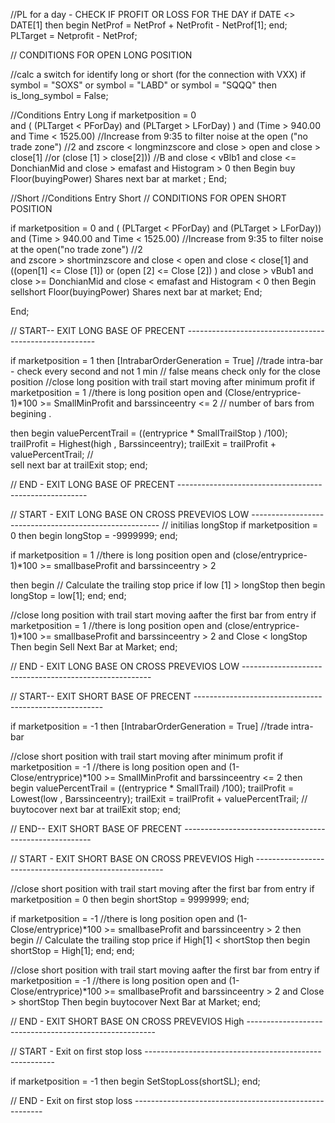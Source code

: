 
//PL for a day - CHECK IF PROFIT OR LOSS FOR THE DAY 
if DATE <> DATE[1] 
then 
begin
NetProf = NetProf + NetProfit - NetProf[1];
end;
PLTarget = Netprofit - NetProf;


// CONDITIONS FOR OPEN LONG POSITION 

//calc a switch for identify long or short (for the connection with VXX)
if symbol = "SOXS" or symbol = "LABD" or symbol = "SQQQ" then
is_long_symbol = False;

//Conditions Entry Long
if marketposition = 0  
and
(
(PLTarget < PForDay) and (PLTarget > LForDay)
) 
and
(Time > 940.00 and Time < 1525.00) //Increase from 9:35 to filter noise at the open ("no trade zone") //2 
and
zscore < longminzscore 
and
close > open
and
close > close[1] //or (close [1] > close[2])) //B
and
close < vBlb1
and
close <= DonchianMid
and
close > emafast
and
Histogram > 0
then 
Begin
buy Floor(buyingPower) Shares next bar at market  ;
End;


//Short
//Conditions Entry Short 
// CONDITIONS FOR OPEN SHORT POSITION 

if marketposition = 0  and ( (PLTarget < PForDay) and (PLTarget > LForDay))  
and
(Time > 940.00 and Time < 1525.00) //Increase from 9:35 to filter noise at the open("no trade zone") //2     
and
zscore > shortminzscore 
and
close < open
and
close < close[1] 
and ((open[1] <= Close [1]) or (open [2] <= Close [2]) )
and
close > vBub1
and
close >= DonchianMid
and
close < emafast
and
Histogram < 0
then 
Begin
sellshort Floor(buyingPower) Shares next bar at market;
End;

End;


// START--  EXIT LONG BASE OF PRECENT -------------------------------------------------------


if marketposition = 1
then
[IntrabarOrderGeneration = True] //trade intra-bar - check every second and not 1 min
// false means check only for the close position 
//close long position with trail start moving after minimum profit 
if marketposition = 1 //there is long position open
and
(Close/entryprice-1)*100 >= SmallMinProfit 
and
barssinceentry <= 2 //  number of bars from begining . 
 
then 
begin
valuePercentTrail = ((entryprice * SmallTrailStop ) /100);
trailProfit = Highest(high , Barssinceentry); 
trailExit = trailProfit + valuePercentTrail; //          
sell next bar at trailExit  stop;
end;

// END - EXIT LONG BASE OF PRECENT -------------------------------------------------------




// START - EXIT LONG BASE ON CROSS PREVEVIOS LOW -------------------------------------------------------
//  initilias longStop
if marketposition = 0
then
begin
longStop = -9999999;
end;

if marketposition = 1 //there is long position open
and
(close/entryprice-1)*100 >= smallbaseProfit 
and 
barssinceentry > 2

then
begin
// Calculate the trailing stop price
if low [1] > longStop 
then
begin
longStop = low[1];
end;
end;


//close long position with trail start moving aafter the first bar from entry
if marketposition = 1 //there is long position open
and
(close/entryprice-1)*100 >= smallbaseProfit 
and
barssinceentry > 2
and
Close < longStop 
Then
begin
Sell Next Bar at Market;
end;

// END - EXIT LONG BASE ON CROSS PREVEVIOS LOW -------------------------------------------------------



// START--  EXIT SHORT BASE OF PRECENT -------------------------------------------------------

if marketposition = -1
then
[IntrabarOrderGeneration = True] //trade intra-bar


//close short position with trail start moving after minimum profit
if marketposition = -1 //there is long position open
and
(1-Close/entryprice)*100 >= SmallMinProfit 
and 
barssinceentry <= 2
then 
begin
valuePercentTrail = ((entryprice * SmallTrail) /100);
trailProfit = Lowest(low , Barssinceentry); 
trailExit = trailProfit + valuePercentTrail; //          
buytocover next bar at trailExit  stop;
end;


// END--  EXIT SHORT BASE OF PRECENT -------------------------------------------------------

// START - EXIT SHORT BASE ON CROSS PREVEVIOS High -------------------------------------------------------


//close short position with trail start moving after the first bar from entry
if marketposition = 0
then
begin
shortStop = 9999999;
end;

if marketposition = -1 //there is long position open
and
(1-Close/entryprice)*100 >= smallbaseProfit 
and
barssinceentry > 2
then
begin
// Calculate the trailing stop price
if High[1] < shortStop 
then
begin
shortStop = High[1];
end;
end;


//close short position with trail start moving aafter the first bar from entry
if marketposition = -1 //there is long position open
and
(1-Close/entryprice)*100 >= smallbaseProfit 
and
barssinceentry > 2
and
Close > shortStop 
Then
begin
buytocover Next Bar at Market;
end;

// END - EXIT SHORT BASE ON CROSS PREVEVIOS High -------------------------------------------------------


// START - Exit on first stop loss -------------------------------------------------------

if marketposition = -1
then
begin
SetStopLoss(shortSL);
end;

// END - Exit on first stop loss -------------------------------------------------------
